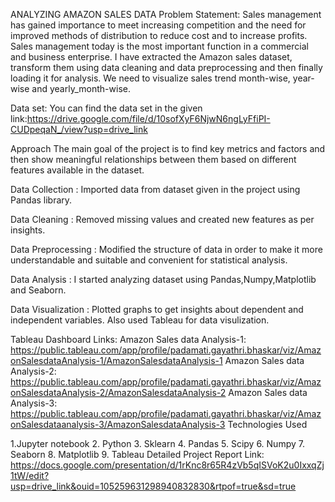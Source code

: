ANALYZING AMAZON SALES DATA
Problem Statement:
Sales management has gained importance to meet increasing competition and the need for improved methods of distribution to reduce cost and to increase profits. Sales management today is the most important function in a commercial and business enterprise. I have extracted the Amazon sales dataset, transform them using data cleaning and data preprocessing and then finally loading it for analysis. We need to visualize sales trend month-wise, year-wise and yearly_month-wise.

Data set:
You can find the data set in the given link:https://drive.google.com/file/d/10sofXyF6NjwN6ngLyFfiPI-CUDpeqaN_/view?usp=drive_link

Approach
The main goal of the project is to find key metrics and factors and then show meaningful relationships between them based on different features available in the dataset.

 
 Data Collection      : Imported data from dataset given in the project using Pandas library. 

 Data Cleaning        : Removed missing values and created new features as per insights. 

 Data Preprocessing   : Modified the structure of data in order to make it more understandable and suitable and convenient for statistical analysis. 

 Data Analysis        : I started analyzing dataset using Pandas,Numpy,Matplotlib and Seaborn. 

 Data Visualization   : Plotted graphs to get insights about dependent and independent variables. Also used Tableau for data visulization. 

Tableau Dashboard Links:
Amazon Sales data Analysis-1: https://public.tableau.com/app/profile/padamati.gayathri.bhaskar/viz/AmazonSalesdataAnalysis-1/AmazonSalesdataAnalysis-1
Amazon Sales data Analysis-2: https://public.tableau.com/app/profile/padamati.gayathri.bhaskar/viz/AmazonSalesdataAnalysis-2/AmazonSalesdataAnalysis-2
Amazon Sales data Analysis-3: https://public.tableau.com/app/profile/padamati.gayathri.bhaskar/viz/AmazonSalesdataanalysis-3/AmazonSalesdataAnalysis-3
Technologies Used
 
1.Jupyter notebook
2. Python 
3. Sklearn
4. Pandas
5. Scipy
6. Numpy
7. Seaborn
8. Matplotlib
9. Tableau
Detailed Project Report
Link: https://docs.google.com/presentation/d/1rKnc8r65R4zVb5qISVoK2u0IxxqZj1tW/edit?usp=drive_link&ouid=105259631298940832830&rtpof=true&sd=true
